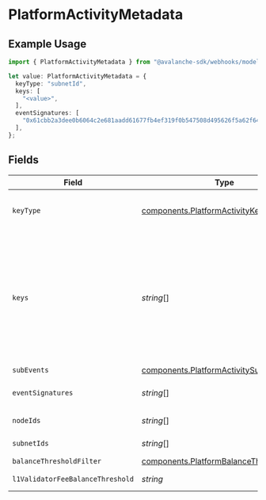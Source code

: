# PlatformActivityMetadata

## Example Usage

```typescript
import { PlatformActivityMetadata } from "@avalanche-sdk/webhooks/models/components";

let value: PlatformActivityMetadata = {
  keyType: "subnetId",
  keys: [
    "<value>",
  ],
  eventSignatures: [
    "0x61cbb2a3dee0b6064c2e681aadd61677fb4ef319f0b547508d495626f5a62f64",
  ],
};
```

## Fields

| Field                                                                                                                                                                                                                                   | Type                                                                                                                                                                                                                                    | Required                                                                                                                                                                                                                                | Description                                                                                                                                                                                                                             | Example                                                                                                                                                                                                                                 |
| --------------------------------------------------------------------------------------------------------------------------------------------------------------------------------------------------------------------------------------- | --------------------------------------------------------------------------------------------------------------------------------------------------------------------------------------------------------------------------------------- | --------------------------------------------------------------------------------------------------------------------------------------------------------------------------------------------------------------------------------------- | --------------------------------------------------------------------------------------------------------------------------------------------------------------------------------------------------------------------------------------- | --------------------------------------------------------------------------------------------------------------------------------------------------------------------------------------------------------------------------------------- |
| `keyType`                                                                                                                                                                                                                               | [components.PlatformActivityKeyType](../../models/components/platformactivitykeytype.md)                                                                                                                                                | :heavy_check_mark:                                                                                                                                                                                                                      | The type of key for platform activity depending on the event type                                                                                                                                                                       |                                                                                                                                                                                                                                         |
| `keys`                                                                                                                                                                                                                                  | *string*[]                                                                                                                                                                                                                              | :heavy_check_mark:                                                                                                                                                                                                                      | Array of keys like addresses, NodeID or SubnetID corresponding to the keyType being monitored. For PlatformAddressActivity event, an array of multiple addresses can be provided. ValidatorActivity event will only accept a single key |                                                                                                                                                                                                                                         |
| `subEvents`                                                                                                                                                                                                                             | [components.PlatformActivitySubEvents](../../models/components/platformactivitysubevents.md)                                                                                                                                            | :heavy_minus_sign:                                                                                                                                                                                                                      | Sub-events to monitor                                                                                                                                                                                                                   |                                                                                                                                                                                                                                         |
| `eventSignatures`                                                                                                                                                                                                                       | *string*[]                                                                                                                                                                                                                              | :heavy_minus_sign:                                                                                                                                                                                                                      | Array of hexadecimal strings of the event signatures.                                                                                                                                                                                   | [<br/>"0x61cbb2a3dee0b6064c2e681aadd61677fb4ef319f0b547508d495626f5a62f64"<br/>]                                                                                                                                                        |
| `nodeIds`                                                                                                                                                                                                                               | *string*[]                                                                                                                                                                                                                              | :heavy_minus_sign:                                                                                                                                                                                                                      | Array of node IDs to filter the events                                                                                                                                                                                                  |                                                                                                                                                                                                                                         |
| `subnetIds`                                                                                                                                                                                                                             | *string*[]                                                                                                                                                                                                                              | :heavy_minus_sign:                                                                                                                                                                                                                      | Array of subnet IDs to filter the events                                                                                                                                                                                                |                                                                                                                                                                                                                                         |
| `balanceThresholdFilter`                                                                                                                                                                                                                | [components.PlatformBalanceThresholdFilter](../../models/components/platformbalancethresholdfilter.md)                                                                                                                                  | :heavy_minus_sign:                                                                                                                                                                                                                      | Balance threshold filter                                                                                                                                                                                                                |                                                                                                                                                                                                                                         |
| `l1ValidatorFeeBalanceThreshold`                                                                                                                                                                                                        | *string*                                                                                                                                                                                                                                | :heavy_minus_sign:                                                                                                                                                                                                                      | L1 validator fee balance threshold in nAVAX                                                                                                                                                                                             |                                                                                                                                                                                                                                         |